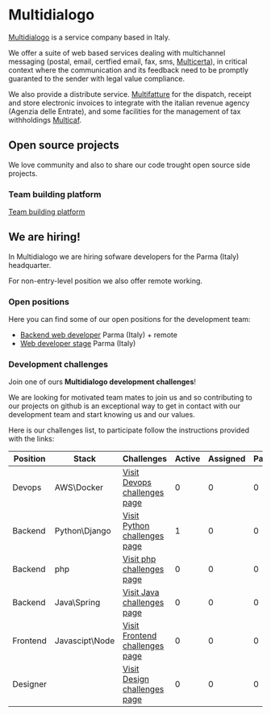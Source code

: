 # Multidialogo

[Multidialogo](https://www.multidialogo.it) is a service company based in Italy.

We offer a suite of web based services dealing with multichannel messaging (postal, email, certfied email, fax, sms, [Multicerta](https://www.multicerta.it)), in critical context where the communication and its feedback need to be promptly guaranted to the sender with legal value compliance.

We also provide a distribute service. [Multifatture](https://www.multifatture.it) for the dispatch, receipt and store electronic invoices to integrate with the italian revenue agency (Agenzia delle Entrate), and some facilities for the management of tax withholdings [Multicaf](https://www.multicaf.it).

## Open source projects
We love community and also to share our code trought open source side projects.

### Team building platform

[Team building platform](https://github.com/Multidialogo/teambuilding-app)

## We are hiring!
In Multidialogo we are hiring sofware developers for the Parma (Italy) headquarter.

For non-entry-level position we also offer remote working.

### Open positions 
Here you can find some of our open positions for the development team:

- [Backend web developer](https://multidialogo.breezy.hr/p/ad020106a18a01-backend-web-developer) Parma (Italy) + remote
- [Web developer stage](https://multidialogo.breezy.hr/p/ae20e176bf1e01-web-developer-stage) Parma (Italy)

### Development challenges
Join one of ours **Multidialogo development challenges**!

We are looking for motivated team mates to join us and so contributing to our projects on github is an exceptional way to get in contact with our development team and start knowing us and our values.

Here is our challenges list, to participate follow the instructions provided with the links:

| Position | Stack           | Challenges                                                                                   | Active | Assigned | Past |
|----------|-----------------|----------------------------------------------------------------------------------------------|--------|----------|------|
| Devops   | AWS\Docker      | [Visit Devops challenges page]( https://multidialogo.github.io/challenges/devops)            | 0      |0         |0     |
| Backend  | Python\Django   | [Visit Python challenges page](https://multidialogo.github.io/challenges/backend-python-dev) | 1      |0         |0     |
| Backend  | php             | [Visit php challenges page]( https://multidialogo.github.io/challenges/backend-php-dev)      | 0      |0         |0     |
| Backend  | Java\Spring     | [Visit Java challenges page]( https://multidialogo.github.io/challenges/backend-java-dev)    | 0      |0         |0     |
| Frontend | Javascipt\Node  | [Visit Frontend challenges page]( https://multidialogo.github.io/challenges/frontend-dev)    | 0      |0         |0     |
| Designer |                 | [Visit Design challenges page]( https://multidialogo.github.io/challenges/designer)          | 0      |0         |0     |

